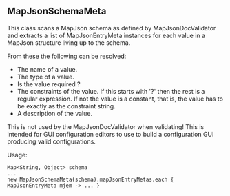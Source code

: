 ## MapJsonSchemaMeta

This class scans a MapJson schema as defined by MapJsonDocValidator and extracts a list
of MapJsonEntryMeta instances for each value in a MapJson structure living up to the
schema.

From these the following can be resolved:

- The name of a value.
- The type of a value.
- Is the value required ?
- The constraints of the value. If this starts with '?' then the rest is a regular expression.
  If not the value is a constant, that is, the value has to be exactly as the constraint string.
- A description of the value.

This is not used by the MapJsonDocValidator when validating! This is intended for GUI configuration
editors to use to build a configuration GUI producing valid configurations.

Usage:

    Map<String, Object> schema
    ...
    new MapJsonSchemaMeta(schema).mapJsonEntryMetas.each { MapJsonEntryMeta mjem -> ... }


